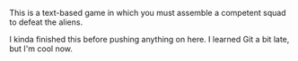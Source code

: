 This is a text-based game in which you must assemble a competent squad to defeat the aliens.

I kinda finished this before pushing anything on here. I learned Git a bit late, but I'm cool now.
